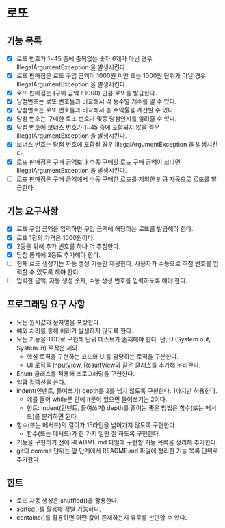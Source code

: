 # 로또

## 기능 목록
- [x] 로또 번호가 1~45 중에 중복없는 숫자 6개가 아닌 경우 IllegalArgumentException 을 발생시킨다.
- [x] 로또 판매점은 로또 구입 금액이 1000원 미만 또는 1000원 단위가 아닐 경우 IllegalArgumentException 을 발생시킨다.
- [x] 로또 판매점는 (구매 금액 / 1000) 만큼 로또를 발급한다.
- [x] 당첨번호는 로또 번호들과 비교해서 각 등수별 개수를 알 수 있다.
- [x] 당첨번호는 로또 번호들과 비교해서 총 수익률을 계산할 수 있다.
- [x] 당첨 번호는 구매한 로또 번호가 몇등 당첨인지를 알려줄 수 있다.
- [x] 당첨 번호에 보너스 번호가 1~45 중에 포함되지 않을 경우 IllegalArgumentException 을 발생시킨다.
- [x] 보너스 번호는 당첨 번호에 포함될 경우 IllegalArgumentException 을 발생시킨다.
- [x] 로또 판매점은 구매 금액보다 수동 구매할 로또 구매 금액이 크다면 IllegalArgumentException 을 발생시킨다.
- [ ] 로또 판매점은 구매 금액에서 수동 구매한 로또를 제외한 만큼 자동으로 로또를 발급한다.

## 기능 요구사항
- [x] 로또 구입 금액을 입력하면 구입 금액에 해당하는 로또를 발급해야 한다.
- [x] 로또 1장의 가격은 1000원이다.
- [x] 2등을 위해 추가 번호를 하나 더 추첨한다.
- [x] 당첨 통계에 2등도 추가해야 한다.
- [ ] 현재 로또 생성기는 자동 생성 기능만 제공한다. 사용자가 수동으로 추첨 번호를 입력할 수 있도록 해야 한다.
- [ ] 입력한 금액, 자동 생성 숫자, 수동 생성 번호를 입력하도록 해야 한다.

## 프로그래밍 요구 사항
- 모든 원시값과 문자열을 포장한다.
- 예외 처리를 통해 에러가 발생하지 않도록 한다.
- 모든 기능을 TDD로 구현해 단위 테스트가 존재해야 한다. 단, UI(System.out, System.in) 로직은 제외 
    - 핵심 로직을 구현하는 코드와 UI를 담당하는 로직을 구분한다.
    - UI 로직을 InputView, ResultView와 같은 클래스를 추가해 분리한다.
- Enum 클래스를 적용해 프로그래밍을 구현한다.
- 일급 컬렉션을 쓴다.
- indent(인덴트, 들여쓰기) depth를 2를 넘지 않도록 구현한다. 1까지만 허용한다.
    - 예를 들어 while문 안에 if문이 있으면 들여쓰기는 2이다.
    - 힌트: indent(인덴트, 들여쓰기) depth를 줄이는 좋은 방법은 함수(또는 메서드)를 분리하면 된다.
- 함수(또는 메서드)의 길이가 15라인을 넘어가지 않도록 구현한다.
    - 함수(또는 메서드)가 한 가지 일만 잘 하도록 구현한다.
- 기능을 구현하기 전에 README.md 파일에 구현할 기능 목록을 정리해 추가한다.
- git의 commit 단위는 앞 단계에서 README.md 파일에 정리한 기능 목록 단위로 추가한다.

## 힌트
- 로또 자동 생성은 shuffled()을 활용한다.
- sorted()를 활용해 정렬 가능하다.
- contains()를 활용하면 어떤 값이 존재하는지 유무를 판단할 수 있다.